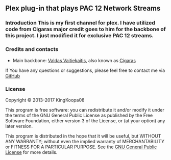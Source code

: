 ﻿## Plex plug-in that plays PAC 12 Network Streams 
### Introduction This is my first channel for plex. I have utilized code from Cigaras major credit goes to him for the backbone of this project. I just modified it for exclusive PAC 12 streams.

### Credits and contacts ###
* Main backbone: [Valdas Vaitiekaitis](http://valdas.ax.lt), also known as [Cigaras](http://forums.plex.tv/profile/Cigaras)


If You have any questions or suggestions, please feel free to contact me via [GitHub](https://github.com/KingKoopa08) 

### License ###
Copyright © 2013-2017 KingKoopa08 

This program is free software: you can redistribute it and/or modify it under the terms of the GNU General Public License as published by the Free Software Foundation, either version 3 of the License, or (at your option) any later version.

This program is distributed in the hope that it will be useful, but WITHOUT ANY WARRANTY; without even the implied warranty of MERCHANTABILITY or FITNESS FOR A PARTICULAR PURPOSE. See the [GNU General Public License](http://www.gnu.org/copyleft/gpl.html) for more details.
